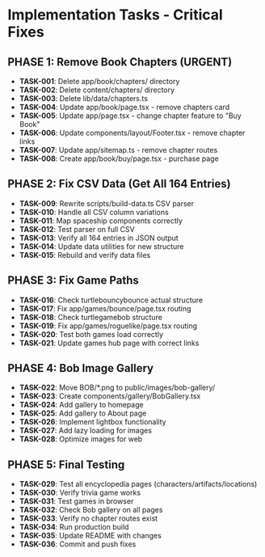 # Implementation Tasks - Critical Fixes

## PHASE 1: Remove Book Chapters (URGENT)
- **TASK-001**: Delete app/book/chapters/ directory
- **TASK-002**: Delete content/chapters/ directory  
- **TASK-003**: Delete lib/data/chapters.ts
- **TASK-004**: Update app/book/page.tsx - remove chapters card
- **TASK-005**: Update app/page.tsx - change chapter feature to "Buy Book"
- **TASK-006**: Update components/layout/Footer.tsx - remove chapter links
- **TASK-007**: Update app/sitemap.ts - remove chapter routes
- **TASK-008**: Create app/book/buy/page.tsx - purchase page

## PHASE 2: Fix CSV Data (Get All 164 Entries)
- **TASK-009**: Rewrite scripts/build-data.ts CSV parser
- **TASK-010**: Handle all CSV column variations
- **TASK-011**: Map spaceship components correctly
- **TASK-012**: Test parser on full CSV
- **TASK-013**: Verify all 164 entries in JSON output
- **TASK-014**: Update data utilities for new structure
- **TASK-015**: Rebuild and verify data files

## PHASE 3: Fix Game Paths
- **TASK-016**: Check turtlebouncybounce actual structure
- **TASK-017**: Fix app/games/bounce/page.tsx routing
- **TASK-018**: Check turtlegamebob structure  
- **TASK-019**: Fix app/games/roguelike/page.tsx routing
- **TASK-020**: Test both games load correctly
- **TASK-021**: Update games hub page with correct links

## PHASE 4: Bob Image Gallery
- **TASK-022**: Move BOB/*.png to public/images/bob-gallery/
- **TASK-023**: Create components/gallery/BobGallery.tsx
- **TASK-024**: Add gallery to homepage
- **TASK-025**: Add gallery to About page
- **TASK-026**: Implement lightbox functionality
- **TASK-027**: Add lazy loading for images
- **TASK-028**: Optimize images for web

## PHASE 5: Final Testing
- **TASK-029**: Test all encyclopedia pages (characters/artifacts/locations)
- **TASK-030**: Verify trivia game works
- **TASK-031**: Test games in browser
- **TASK-032**: Check Bob gallery on all pages
- **TASK-033**: Verify no chapter routes exist
- **TASK-034**: Run production build
- **TASK-035**: Update README with changes
- **TASK-036**: Commit and push fixes

